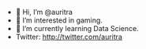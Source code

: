 - 👋 Hi, I’m @auritra
- 👀 I’m interested in gaming.
- 🌱 I’m currently learning Data Science.
- Twitter: http://twitter.com/auritra

<!---
auritra/auritra is a ✨ special ✨ repository because its `README.md` (this file) appears on your GitHub profile.
You can click the Preview link to take a look at your changes.
--->
